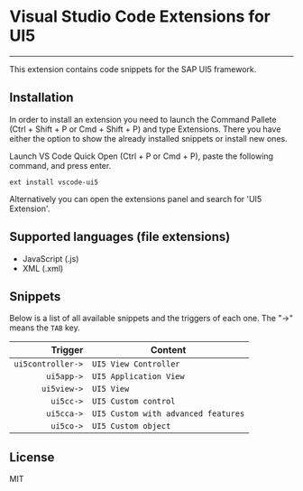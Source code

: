 # Visual Studio Code Extensions for UI5

-------------------

This extension contains code snippets for the SAP UI5 framework.

## Installation

In order to install an extension you need to launch the Command Pallete (Ctrl + Shift + P or Cmd + Shift + P) and type Extensions.
There you have either the option to show the already installed snippets or install new ones.

Launch VS Code Quick Open (Ctrl + P or Cmd + P), paste the following command, and press enter.

`ext install vscode-ui5`

Alternatively you can open the extensions panel and search for 'UI5 Extension'.

## Supported languages (file extensions)

* JavaScript (.js)
* XML (.xml)

## Snippets

Below is a list of all available snippets and the triggers of each one. The "->" means the `TAB` key.

| Trigger  | Content |
| -------: | ------- |
| `ui5controller->` | `UI5 View Controller` |
| `ui5app->` | `UI5 Application View` |
| `ui5view->` | `UI5 View` |
| `ui5cc->` | `UI5 Custom control` |
| `ui5cca->` | `UI5 Custom with advanced features` |
| `ui5co->` | `UI5 Custom object` |

## License

MIT